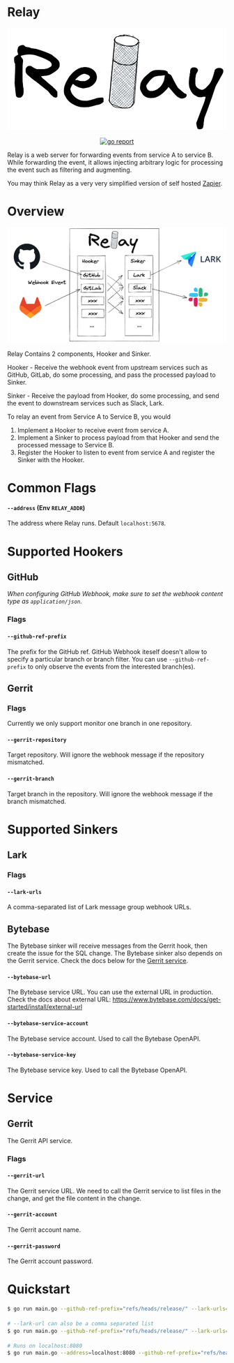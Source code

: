 # Relay

<img alt="Relay Logo" src="assets/logo.png" /></a>

<p align="center">
  <a href="https://goreportcard.com/report/github.com/bytebase/relay">
    <img alt="go report" src="https://goreportcard.com/badge/github.com/bytebase/relay" />
  </a>
</p>

Relay is a web server for forwarding events from service A to service B. While forwarding the event, it allows injecting arbitrary logic for processing the event such as filtering and augmenting.

You may think Relay as a very very simplified version of self hosted [Zapier](https://zapier.com).

# Overview

<img alt="Overview" src="assets/overview.png" /></a>

Relay Contains 2 components, Hooker and Sinker.

Hooker - Receive the webhook event from upstream services such as GitHub, GitLab, do some processing, and pass the processed payload to Sinker.

Sinker - Receive the payload from Hooker, do some processing, and send the event to downstream services such as Slack, Lark.

To relay an event from Service A to Service B, you would
1. Implement a Hooker to receive event from service A.
1. Implement a Sinker to process payload from that Hooker and send the processed message to Service B.
1. Register the Hooker to listen to event from service A and register the Sinker with the Hooker.

# Common Flags

#### `--address` (Env `RELAY_ADDR`)

The address where Relay runs. Default `localhost:5678`.

# Supported Hookers

## GitHub

*When configuring GitHub Webhook, make sure to set the webhook content type as `application/json`.*

### Flags

#### `--github-ref-prefix`

The prefix for the GitHub ref. GitHub Webhook iteself doesn't allow to specify a particular branch or branch filter. You can use `--github-ref-prefix` to only observe the events from the interested branch(es).

## Gerrit

### Flags

Currently we only support monitor one branch in one repository.

#### `--gerrit-repository`

Target repository. Will ignore the webhook message if the repository mismatched.

#### `--gerrit-branch`

Target branch in the repository. Will ignore the webhook message if the branch mismatched.

# Supported Sinkers

## Lark

### Flags

#### `--lark-urls`

A comma-separated list of Lark message group webhook URLs.

## Bytebase

The Bytebase sinker will receive messages from the Gerrit hook, then create the issue for the SQL change.
The Bytebase sinker also depends on the Gerrit service. Check the docs below for the [Gerrit service](#gerrit-service).

#### `--bytebase-url`

The Bytebase service URL. You can use the external URL in production.
Check the docs about external URL: https://www.bytebase.com/docs/get-started/install/external-url

#### `--bytebase-service-account`

The Bytebase service account. Used to call the Bytebase OpenAPI.

#### `--bytebase-service-key`

The Bytebase service key. Used to call the Bytebase OpenAPI.

# Service

<a id="gerrit-service"></a>
## Gerrit

The Gerrit API service.

### Flags

#### `--gerrit-url`

The Gerrit service URL. We need to call the Gerrit service to list files in the change, and get the file content in the change.

#### `--gerrit-account`

The Gerrit account name.

#### `--gerrit-password`

The Gerrit account password.

# Quickstart

```sh
$ go run main.go --github-ref-prefix="refs/heads/release/" --lark-urls="https://open.feishu.cn/open-apis/bot/v2/hook/foo" --gerrit-account="<gerrit-account>" --gerrit-password="<gerrit-password>" --gerrit-repository="<gerrit-repository>" --gerrit-branch="<gerrit-branch>" --bytebase-url="https://bytebase.example.com" --bytebase-service-account="<bytebase-service-account>" --bytebase-service-key="<bytebase-service-key>"

# --lark-url can also be a comma separated list
$ go run main.go --github-ref-prefix="refs/heads/release/" --lark-urls="https://open.feishu.cn/open-apis/bot/v2/hook/foo,https://open.feishu.cn/open-apis/bot/v2/hook/bar" --gerrit-account="<gerrit-account>" --gerrit-password="<gerrit-password>" --gerrit-repository="<gerrit-repository>" --gerrit-branch="<gerrit-branch>" --bytebase-url="https://bytebase.example.com" --bytebase-service-account="<bytebase-service-account>" --bytebase-service-key="<bytebase-service-key>"

# Runs on localhost:8080
$ go run main.go --address=localhost:8080 --github-ref-prefix="refs/heads/release/" --lark-urls="https://open.feishu.cn/open-apis/bot/v2/hook/foo" --gerrit-account="<gerrit-account>" --gerrit-password="<gerrit-password>" --gerrit-repository="<gerrit-repository>" --gerrit-branch="<gerrit-branch>" --bytebase-url="https://bytebase.example.com" --bytebase-service-account="<bytebase-service-account>" --bytebase-service-key="<bytebase-service-key>"
```
